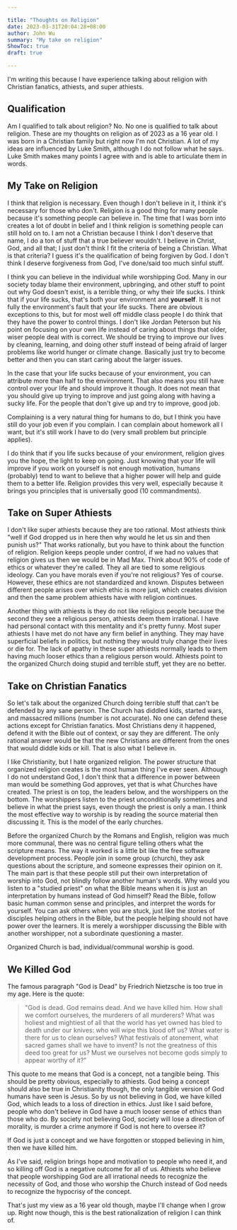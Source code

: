```yaml
---

title: "Thoughts on Religion"
date: 2023-03-31T20:04:28+08:00
author: John Wu
summary: "My take on religion"
ShowToc: true
draft: true

---
```


I'm writing this because I have experience talking about religion with Christian fanatics, athiests, and super athiests.

## Qualification
Am I qualified to talk about religion?
No. No one is qualified to talk about religion.
These are my thoughts on religion as of 2023 as a 16 year old.
I was born in a Christian family but right now I'm not Christian.
A lot of my ideas are influenced by Luke Smith, although I do not follow what he says.
Luke Smith makes many points I agree with and is able to articulate them in words.

## My Take on Religion
I think that religion is necessary.
Even though I don't believe in it, I think it's necessary for those who don't.
Religion is a good thing for many people because it's something people can believe in.
The time that I was born into creates a lot of doubt in belief and I think religion is something people can still hold on to.
I am not a Christian because I think I don't deserve that name, I do a ton of stuff that a true believer wouldn't.
I believe in Christ, God, and all that; I just don't think I fit the criteria of being a Christian.
What is that criteria? I guess it's the qualification of being forgiven by God.
I don't think I deserve forgiveness from God, I've done/said too much sinful stuff.

I think you can believe in the individual while worshipping God.
Many in our society today blame their environment, upbringing, and other stuff to point out why God doesn't exist, is a terrible thing, or why their life sucks.
I think that if your life sucks, that's both your environment and **yourself**.
It is not fully the environment's fault that your life sucks.
There are obvious exceptions to this, but for most well off middle class people I do think that they have the power to control things.
I don't like Jordan Peterson but his point on focusing on your own life instead of caring about things that older, wiser people deal with is correct.
We should be trying to improve our lives by cleaning, learning, and doing other stuff instead of being afraid of larger problems like world hunger or climate change.
Basically just try to become better and then you can start caring about the larger issues.

In the case that your life sucks because of your environment, you can attribute more than half to the environment.
That also means you still have control over your life and should improve it though.
It does not mean that you should give up trying to improve and just going along with having a sucky life.
For the people that don't give up and try to improve, good job.

Complaining is a very natural thing for humans to do, but I think you have still do your job even if you complain.
I can complain about homework all I want, but it's still work I have to do (very small problem but principle applies).

I do think that if you life sucks because of your environment, religion gives you the hope, the light to keep on going.
Just knowing that your life will improve if you work on yourself is not enough motivation, humans (probably) tend to want to believe that a higher power will help and guide them to a better life.
Religion provides this very well, especially because it brings you principles that is universally good (10 commandments).

## Take on Super Athiests
I don't like super athiests because they are too rational.
Most athiests think "well if God dropped us in here then why would he let us sin and then punish us?"
That works rationally, but you have to think about the function of religion.
Religion keeps people under control, if we had no values that religion gives us then we would be in Mad Max.
Think about 90% of code of ethics or whatever they're called.
They all are tied to some religious ideology.
Can you have morals even if you're not religious? Yes of course.
However, these ethics are not standardized and known.
Disputes between different people arises over which ethic is more just, which creates division and then the same problem athiests have with religion continues.

Another thing with athiests is they do not like religious people because the second they see a religious person, athiests deem them irrational.
I have had personal contact with this mentality and it's pretty funny.
Most super athiests I have met do not have any firm belief in anything.
They may have superficial beliefs in politics, but nothing they would truly change their lives or die for.
The lack of apathy in these super athiests normally leads to them having much looser ethics than a religious person would.
Athiests point to the organized Church doing stupid and terrible stuff, yet they are no better.

## Take on Christian Fanatics
So let's talk about the organized Church doing terrible stuff that can't be defended by any sane person.
The Church has diddled kids, started wars, and massacred millions (number is not accurate).
No one can defend these actions except for Christian fanatics.
Most Christians deny it happened, defend it with the Bible out of context, or say they are different.
The only rational answer would be that the new Christians are different from the ones that would diddle kids or kill.
That is also what I believe in.

I like Christianity, but I hate organized religion.
The power structure that organized religion creates is the most human thing I've ever seen.
Although I do not understand God, I don't think that a difference in power between man would be something God approves, yet that is what Churches have created.
The priest is on top, the leaders below, and the worshippers on the bottom.
The worshippers listen to the priest unconditionally sometimes and believe in what the priest says, even though the priest is only a man.
I think the most effective way to worship is by reading the source material then discussing it.
This is the model of the early churches.

Before the organized Church by the Romans and English, religion was much more communal, there was no central figure telling others what the scripture means.
The way it worked is a little bit like the free software development process.
People join in some group (church), they ask questions about the scripture, and someone expresses their opinion on it.
The main part is that these people still put their own interpretation of worship into God, not blindly follow another human's words.
Why would you listen to a "studied priest" on what the Bible means when it is just an interpretation by humans instead of God himself?
Read the Bible, follow basic human common sense and principles, and interpret the words for yourself.
You can ask others when you are stuck, just like the stories of disciples helping others in the Bible, but the people helping should not have power over the learners.
It is merely a worshipper discussing the Bible with another worshipper, not a subordinate questioning a master.

Organized Church is bad, individual/communal worship is good.

## We Killed God
The famous paragraph "God is Dead" by Friedrich Nietzsche is too true in my age.
Here is the quote:

> "God is dead. God remains dead. And we have killed him. How shall we comfort ourselves, the murderers of all murderers? What was holiest and mightiest of all that the world has yet owned has bled to death under our knives: who will wipe this blood off us? What water is there for us to clean ourselves? What festivals of atonement, what sacred games shall we have to invent? Is not the greatness of this deed too great for us? Must we ourselves not become gods simply to appear worthy of it?"

This quote to me means that God is a concept, not a tangible being.
This should be pretty obvious, especially to athiests.
God being a concept should also be true in Christianity though, the only tangible version of God humans have seen is Jesus.
So by us not believing in God, we have killed God, which leads to a loss of direction in ethics.
Just like I said before, people who don't believe in God have a much looser sense of ethics than those who do.
By society not believing God, society will lose a direction of morality, is murder a crime anymore if God is not here to oversee it?

If God is just a concept and we have forgotten or stopped believing in him, then we have killed him.

As I've said, religion brings hope and motivation to people who need it, and so killing off God is a negative outcome for all of us.
Athiests who believe that people worshipping God are all irrational needs to recognize the necessity of God, and those who worship the Church instead of God needs to recognize the hypocrisy of the concept.

That's just my view as a 16 year old though, maybe I'll change when I grow up.
Right now though, this is the best rationalization of religion I can think of.
